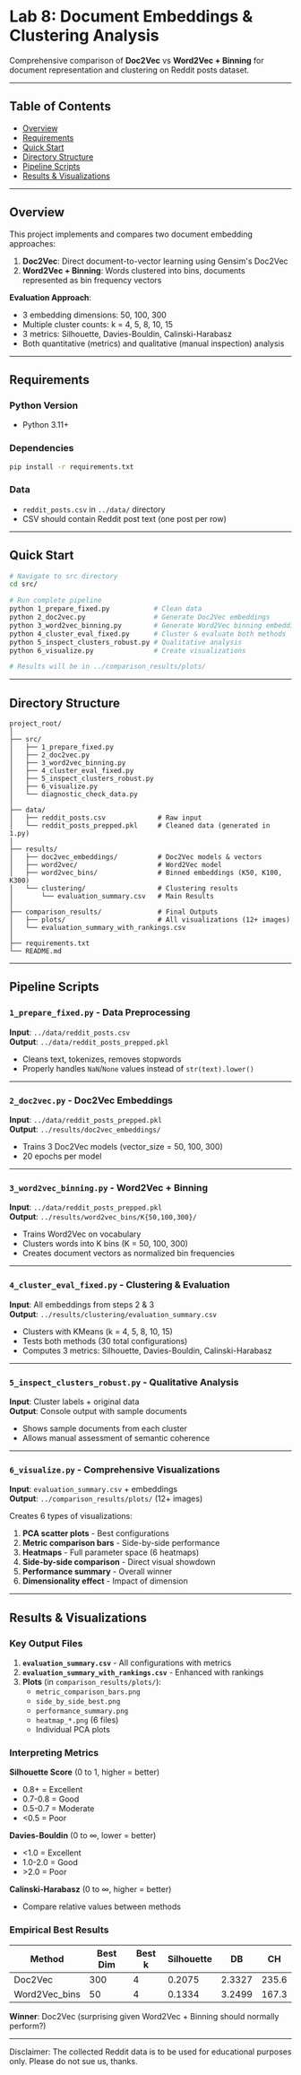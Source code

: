 # Lab 8: Document Embeddings & Clustering Analysis

Comprehensive comparison of **Doc2Vec** vs **Word2Vec + Binning** for document representation and clustering on Reddit posts dataset.

---

## Table of Contents

- [Overview](#overview)
- [Requirements](#requirements)
- [Quick Start](#quick-start)
- [Directory Structure](#directory-structure)
- [Pipeline Scripts](#pipeline-scripts)
- [Results & Visualizations](#results--visualizations)

---

## Overview

This project implements and compares two document embedding approaches:

1. **Doc2Vec**: Direct document-to-vector learning using Gensim's Doc2Vec
2. **Word2Vec + Binning**: Words clustered into bins, documents represented as bin frequency vectors

**Evaluation Approach**:
- 3 embedding dimensions: 50, 100, 300
- Multiple cluster counts: k = 4, 5, 8, 10, 15
- 3 metrics: Silhouette, Davies-Bouldin, Calinski-Harabasz
- Both quantitative (metrics) and qualitative (manual inspection) analysis

---

## Requirements

### Python Version
- Python 3.11+

### Dependencies
```bash
pip install -r requirements.txt
```

### Data
- `reddit_posts.csv` in `../data/` directory
- CSV should contain Reddit post text (one post per row)

---

## Quick Start

```bash
# Navigate to src directory
cd src/

# Run complete pipeline
python 1_prepare_fixed.py           # Clean data
python 2_doc2vec.py                 # Generate Doc2Vec embeddings
python 3_word2vec_binning.py        # Generate Word2Vec binning embeddings
python 4_cluster_eval_fixed.py      # Cluster & evaluate both methods
python 5_inspect_clusters_robust.py # Qualitative analysis
python 6_visualize.py               # Create visualizations

# Results will be in ../comparison_results/plots/
```

---

## Directory Structure

```
project_root/
│
├── src/                             
│   ├── 1_prepare_fixed.py           
│   ├── 2_doc2vec.py                 
│   ├── 3_word2vec_binning.py        
│   ├── 4_cluster_eval_fixed.py      
│   ├── 5_inspect_clusters_robust.py 
│   ├── 6_visualize.py               
│   └── diagnostic_check_data.py     
│
├── data/
│   ├── reddit_posts.csv             # Raw input 
│   └── reddit_posts_prepped.pkl     # Cleaned data (generated in 1.py)
│
├── results/
│   ├── doc2vec_embeddings/          # Doc2Vec models & vectors
│   ├── word2vec/                    # Word2Vec model
│   ├── word2vec_bins/               # Binned embeddings (K50, K100, K300)
│   └── clustering/                  # Clustering results
│       └── evaluation_summary.csv   # Main Results
│
├── comparison_results/              # Final Outputs
│   ├── plots/                       # All visualizations (12+ images)
│   └── evaluation_summary_with_rankings.csv
│
├── requirements.txt
└── README.md                        
```

---

## Pipeline Scripts

### `1_prepare_fixed.py` - Data Preprocessing

**Input**: `../data/reddit_posts.csv`  
**Output**: `../data/reddit_posts_prepped.pkl`

- Cleans text, tokenizes, removes stopwords
- Properly handles `NaN`/`None` values instead of `str(text).lower()`

---

### `2_doc2vec.py` - Doc2Vec Embeddings

**Input**: `../data/reddit_posts_prepped.pkl`  
**Output**: `../results/doc2vec_embeddings/`

- Trains 3 Doc2Vec models (vector_size = 50, 100, 300)
- 20 epochs per model

---

### `3_word2vec_binning.py` - Word2Vec + Binning

**Input**: `../data/reddit_posts_prepped.pkl`  
**Output**: `../results/word2vec_bins/K{50,100,300}/`

- Trains Word2Vec on vocabulary
- Clusters words into K bins (K = 50, 100, 300)
- Creates document vectors as normalized bin frequencies

---

### `4_cluster_eval_fixed.py` - Clustering & Evaluation

**Input**: All embeddings from steps 2 & 3  
**Output**: `../results/clustering/evaluation_summary.csv`

- Clusters with KMeans (k = 4, 5, 8, 10, 15)
- Tests both methods (30 total configurations)
- Computes 3 metrics: Silhouette, Davies-Bouldin, Calinski-Harabasz

---

### `5_inspect_clusters_robust.py` - Qualitative Analysis

**Input**: Cluster labels + original data  
**Output**: Console output with sample documents

- Shows sample documents from each cluster
- Allows manual assessment of semantic coherence

---

### `6_visualize.py` - Comprehensive Visualizations
**Input**: `evaluation_summary.csv` + embeddings  
**Output**: `../comparison_results/plots/` (12+ images)

Creates 6 types of visualizations:
1. **PCA scatter plots** - Best configurations
2. **Metric comparison bars** - Side-by-side performance
3. **Heatmaps** - Full parameter space (6 heatmaps)
4. **Side-by-side comparison** - Direct visual showdown
5. **Performance summary** - Overall winner
6. **Dimensionality effect** - Impact of dimension

---

## Results & Visualizations

### Key Output Files

1. **`evaluation_summary.csv`** - All configurations with metrics
2. **`evaluation_summary_with_rankings.csv`** - Enhanced with rankings
3. **Plots** (in `comparison_results/plots/`):
   - `metric_comparison_bars.png`
   - `side_by_side_best.png`
   - `performance_summary.png`
   - `heatmap_*.png` (6 files)
   - Individual PCA plots

### Interpreting Metrics

**Silhouette Score** (0 to 1, higher = better)

- 0.8+ = Excellent
- 0.7-0.8 = Good
- 0.5-0.7 = Moderate
- <0.5 = Poor

**Davies-Bouldin** (0 to ∞, lower = better)

- <1.0 = Excellent
- 1.0-2.0 = Good
- \>2.0 = Poor

**Calinski-Harabasz** (0 to ∞, higher = better)

- Compare relative values between methods

### Empirical Best Results

| Method | Best Dim | Best k | Silhouette | DB | CH |
|--------|----------|--------|------------|----|----|
| Doc2Vec | 300 | 4 | 0.2075 | 2.3327 | 235.6 |
| Word2Vec_bins | 50 | 4 | 0.1334 | 3.2499 | 167.3 |

**Winner**: Doc2Vec (surprising given Word2Vec + Binning should normally perform?)

---

Disclaimer: The collected Reddit data is to be used for educational purposes only. Please do not sue us, thanks.